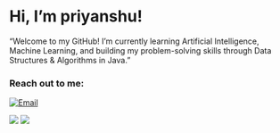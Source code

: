 <h1 align="left">Hi, I’m priyanshu!</h1>

“Welcome to my GitHub! I’m currently learning Artificial Intelligence, Machine Learning, and building my problem-solving skills through Data Structures & Algorithms in Java.”


### Reach out to me:
[![Email](https://img.shields.io/badge/Email-kumarpriyanshu37530@gmail.com-blue)](mailto:kumarpriyanshu37530@gmail.com) 





<p align="left">
  <img src="https://github-readme-stats.vercel.app/api?username=pranshu098&show_icons=true&theme=codeSTACKr">
  <img src="https://github-readme-stats.vercel.app/api/top-langs/?username=pranshu098&theme=codeSTACKr&hide_border=false&langs_count=5" />
</p>
